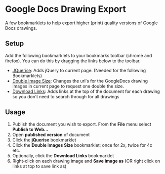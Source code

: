 # Google Docs Drawing Export
A few bookmarklets to help export higher (print) quality versions of Google Docs drawings.
 
## Setup
Add the following bookmarklets to your bookmarks toolbar (chrome and firefox).  You can do this by dragging the links below to the toolbar.

* [JQuerise](javascript%3A%28function%28%29%257Bif%28%21window.jQuery%29%257Bvar+script%3Ddocument.createElement%28%22script%22%29%3Bscript.src%3D%22%2F%2Fajax.googleapis.com%2Fajax%2Flibs%2Fjquery%2F1%2Fjquery.min.js%22%3Bdocument.head.appendChild%28script%29%3B%257D%257D%28%29%29): Adds jQuery to current page. (Needed for the following Bookmarklets)
* [Double Image Size](javascript%3A+var+imgs%3D%24%28%27img%5Bsrc%2A%3D%22google.com%2Fdrawings%2Fimage%3F%22%5D%27%29%3Bfor%28var+i%3D0%3Bi%3Cimgs.length%3B+i%2B%2B%29%7Bvar+img%3Dimgs%5Bi%5D%3Bvar+re+%3D+%2F%26h%3D%28%5B0-9%5D%2B%29%26w%3D%28%5B0-9%5D%2B%29%2F%3Bvar+m%3Bif%28%28m%3Dre.exec%28img.src%29%29%21%3D%3Dnull%29%7Bimg.src%3Dimg.src.replace%28re%2C%27%26h%3D%27%2B%28m%5B1%5D%2A2%29%2B%27%26w%3D%27%2B%28m%5B2%5D%2A2%29%29%3Bvoid%280%29%3B%7D%7D): Changes the url's for the GoogleDocs drawing images in current page to request one double the size.</li>
* [Download Links](javascript%3A+var+body+%3D+%24%28%27body%27%29%5B0%5D%3B+var+imgs+%3D+%24%28%27img%5Bsrc%2A%3D%22google.com%2Fdrawings%2Fimage%3F%22%5D%27%29%3B+for+%28var+i+%3D+0%3B+i+%3C+imgs.length%3B+i%2B%2B%29+%7B+var+img+%3D+imgs%5Bi%5D%3B+body.insertBefore%28%24%28%27%3Ca+href%3D%22%27+%2B+img.src+%2B+%27%22+download%3D%22drawing%27+%2B+%28i%2B1%29+%2B+%27.png%22%3Edrawing%27+%2B+%28i%2B1%29+%2B+%27.png%3C%2Fa%3E%3Cbr%2F%3E%27%29%5B0%5D%2C+body.children%5B0%5D%29%3B+void%280%29%3B%7D): Adds links at the top of the document for each drawing so you don't need to search through for all drawings

## Usage
1. Publish the document you wish to export.  From the **File** menu select **Publish to Web...**
2. Open **published version** of document
3. Click the **jQuerise** bookmarklet
4. Click the **Double Images Size** bookmarklet; once for 2x, twice for 4x etc.
5. Optionally, click the **Download Links** bookmarklet
6. Right-click on each drawing image and **Save image as** (OR right click on links at top to save link as)
